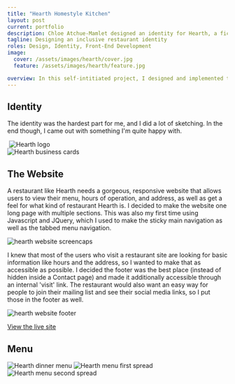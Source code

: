 ```yaml
---
title: "Hearth Homestyle Kitchen"
layout: post
current: portfolio
description: Chloe Atchue-Mamlet designed an identity for Hearth, a fictional restaurant, and coded a website using Jekyll.
tagline: Designing an inclusive restaurant identity
roles: Design, Identity, Front-End Development
image:
  cover: /assets/images/hearth/cover.jpg
  feature: /assets/images/hearth/feature.jpg

overview: In this self-intitiated project, I designed and implemented the identity, website, and menu for a fictional restaurant. If I owned a restuarant, it would be Hearth, so creating the branding was both challenging and fulfilling. I wanted the brand to evoke the of warmth and togetherness of sitting around the dinner table with loved ones while still looking modern.
---
```


## Identity

The identity was the hardest part for me, and I did a lot of sketching. In the end though, I came out with something I'm quite happy with.

<div>
  <img class="half" src="/assets/images/hearth/sketch.jpg" alt="">
  <img class="half" src="/assets/images/hearth/hearth.png" alt="Hearth logo">
</div>

<img src="/assets/images/hearth/business-cards.jpg" class="img-fill-width" alt="Hearth business cards">

## The Website

A restaurant like Hearth needs a gorgeous, responsive website that allows users to view their menu, hours of operation, and address, as well as get a feel for what kind of restaurant Hearth is. I decided to make the website one long page with multiple sections. This was also my first time using Javascript and JQuery, which I used to make the sticky main navigation as well as the tabbed menu navigation.

<img src="/assets/images/hearth/showcase.jpg" alt="hearth website screencaps">

I knew that most of the users who visit a restaurant site are looking for basic information like hours and the address, so I wanted to make that as accessible as possible. I decided the footer was the best place (instead of hidden inside a Contact page) and made it additionally accessible through an internal 'visit' link. The restaurant would also want an easy way for people to join their mailing list and see their social media links, so I put those in the footer as well.

<img src="/assets/images/hearth/footer.png" alt="hearth website footer">

<a href="http://chloeam.com/hearth/" class="button">View the live site</a>

## Menu

<img src="/assets/images/hearth/menu.jpg" class="image-center" alt="Hearth dinner menu">
<img src="/assets/images/hearth/menu2.jpg" alt="Hearth menu first spread">
<img src="/assets/images/hearth/menu3.jpg" alt="Hearth menu second spread">